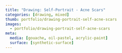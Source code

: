 ```yaml
---
title: "Drawing: Self-Portrait - Acne Scars"
categories: [drawing, mixed]
thumb: portfolio/drawing-portrait-self-acne-scars
images:
  - portfolio/drawing-portrait-self-acne-scars
meta:
  media: [gouache, oil-pastel, acrylic-paint]
  surface: [synthetic-surface]
---
```

